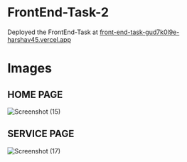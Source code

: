 # FrontEnd-Task-2
Deployed the FrontEnd-Task at 
[front-end-task-gud7k0l9e-harshav45.vercel.app](front-end-task-gud7k0l9e-harshav45.vercel.app)
# Images
## HOME PAGE
![Screenshot (15)](https://user-images.githubusercontent.com/72965089/158128172-6d18dad2-e3c0-48f9-80f9-682cbdaf36ff.png)

## SERVICE PAGE
![Screenshot (17)](https://user-images.githubusercontent.com/72965089/158128316-e81714a7-9da1-49d6-b593-a43405181583.png)
